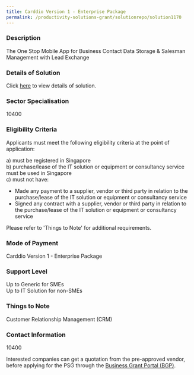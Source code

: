 ```yaml
---
title: Carddio Version 1 - Enterprise Package
permalink: /productivity-solutions-grant/solutionrepo/solution1170
---
```


### Description

The One Stop Mobile App for Business Contact Data Storage & Salesman Management with Lead Exchange

### Details of Solution

Click <a href='Carddio Pte Ltd' target='_blank' rel='noopener'>here</a> to view details of solution.

### Sector Specialisation

 10400 

### Eligibility Criteria

Applicants must meet the following eligibility criteria at the point of application:

a) must be registered in Singapore <br>
b) purchase/lease of the IT solution or equipment or consultancy service must be used in Singapore <br>
c) must not have:
- Made any payment to a supplier, vendor or third party in relation to the purchase/lease of the IT solution or equipment or consultancy service
- Signed any contract with a supplier, vendor or third party in relation to the purchase/lease of the IT solution or equipment or consultancy service

Please refer to 'Things to Note' for additional requirements.

### Mode of Payment
Carddio Version 1 - Enterprise Package

### Support Level
Up to Generic for SMEs <br>
Up to IT Solution for non-SMEs

### Things to Note
Customer Relationship Management (CRM)

### Contact Information
10400

Interested companies can get a quotation from the pre-approved vendor, before applying for the PSG through the <a target='_blank' rel='noopener' href='https://www.businessgrants.gov.sg/'>Business Grant Portal (BGP)</a>.
